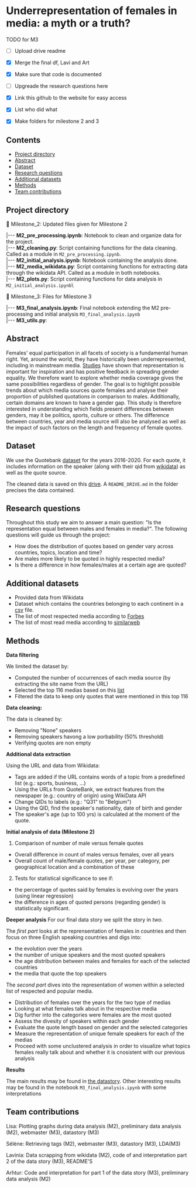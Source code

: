 # Underrepresentation of females in media: a myth or a truth?


TODO for M3 
- [ ] Upload drive readme
- [x] Merge the final df, Lavi and Art 
- [x] Make sure that code is documented
- [ ] Upgreade the research questions here
- [x] Link this github to the website for easy access
- [x] List who did what 
- [x] Make folders for milestone 2 and 3


## Contents

* [Project directory](#project-directory)
* [Abstract](#abstract)
* [Dataset](#dataset)
* [Research questions](#research-questions)
* [Additional datasets](#additional-datasets)
* [Methods](#methods)
* [Team contributions](#team-contributions)


## Project directory 
:file_folder: Milestone_2: Updated files given for Milestone 2

  |--- **M2_pre_processing.ipynb**: Notebook to clean and organize data for the project.\
  |--- **M2_cleaning.py**: Script containing functions for the data cleaning. Called as a module in `M2_pre_processing.ipynb`.\
  |--- **M2_initial_analysis.ipynb**: Notebook containing the analysis done.\
  |--- **M2_media_wikidata.py**: Script containing functions for extracting data through the wikidata API. Called as a module in both notebooks.\
  |--- **M2_plots.py**: Script containing functions for data analysis in `M2_initial_analysis.ipynb`\

:file_folder: Milestone_3: Files for Milestone 3

  |--- **M3_final_analysis.ipynb**: Final notebook extending the M2 pre-processing and initial analysis `M3_final_analysis.ipynb`\
  |--- **M3_utils.py**: 

## Abstract 

Females' equal participation in all facets of society is a fundamental human right. Yet, around the world, they have historically been underrepresented, including in mainstream media. [Studies](https://www.tandfonline.com/doi/full/10.1080/23257962.2016.1260445) have shown that representation is important for inspiration and has positive feedback in spreading gender equality. We therefore want to explore whether media coverage gives the same possibilities regardless of gender.
The goal is to highlight possible trends about which media sources quote females and analyse their proportion of published quotations in comparison to males. Additionally, certain domains are known to have a gender gap. This study is therefore interested in understanding which fields present differences between genders, may it be politics, sports, culture or others. The difference between countries, year and media source will also be analysed as well as the impact of such factors on the length and frequency of female quotes.

## Dataset

We use the Quotebank [dataset](https://zenodo.org/record/4277311) for the years 2016-2020. For each quote, it includes information on the speaker (along with their qid from [wikidata](https://www.wikidata.org/wiki/Wikidata:Main_Page)) as well as the quote source.

The cleaned data is saved on this [drive](https://drive.google.com/drive/folders/1bP67GGJyPXD7bCr5c6f7O2fM40AWpXJN?usp=sharing). A `README_DRIVE.md` in the folder precises the data contained.

## Research questions 

Throughout this study we aim to answer a main question: "Is the representation equal between males and females in media?". The following questions will guide us through the project:

- How does the distribution of quotes based on gender vary across countries, topics, location and time?
- Are males more likely to be quoted in highly respected media?
- Is there a difference in how females/males at a certain age are quoted?


## Additional datasets

- Provided data from Wikidata 
- Dataset which contains the countries belonging to each continent in a [csv](https://github.com/dbouquin/IS_608/blob/master/NanosatDB_munging/Countries-Continents.csv) file. 
- The list of most respected media according to [Forbes](https://www.forbes.com/sites/berlinschoolofcreativeleadership/2017/02/01/10-journalism-brands-where-you-will-find-real-facts-rather-than-alternative-facts/?sh=1c18e04de9b5)
- The list of most read media according to [similarweb](https://www.similarweb.com/top-websites/category/news-and-media/)

## Methods 

**Data filtering**

We limited the dataset by:
- Computed the number of occurrences of each media source (by extracting the site name from the URL)
- Selected the top 116 medias based on this [list](https://www.4imn.com/top200/)
- Filtered the data to keep only quotes that were mentioned in this top 116

**Data cleaning:**

The data is cleaned by: 
- Removing "None" speakers 
- Removing speakers havong a low porbability (50% threshold)
- Verifying quotes are non empty 

**Additional data extraction**

Using the URL and data from Wikidata: 
- Tags are added if the URL contains words of a topic from a predefined list (e.g.: sports, business, ...)
- Using the URLs from QuoteBank, we extract features from the newspaper (e.g.: country of origin) using WikiData API
- Change QIDs to labels (e.g.: "Q31" to "Belgium")
- Using the QID, find the speaker's nationality, date of birth and gender
- The speaker's age (up to 100 yrs) is calculated at the moment of the quote.

**Initial analysis of data (Milestone 2)**

1. Comparison of number of male versus female quotes
- Overall difference in count of males versus females, over all years 
- Overall count of male/female quotes, per year, per category, per geographical location and a combination of these

2. Tests for statistical significance to see if:
- the percentage of quotes said by females is evolving over the years (using linear regression)
- the difference in ages of quoted persons (regarding gender) is statistically significant.

**Deeper analysis**
For our final data story we split the story in *two*. 

The *first part* looks at the reprensentation of females in countries and then focus on three English speaking countries and digs into:
- the evolution over the years
- the number of unique speakers and the most quoted speakers
- the age distribution between males and females for each of the selected countries
- the media that quote the top speakers

The *second part* dives into the representation of women within a selected list of respected and popular media. 
- Distribution of females over the years for the two type of medias
- Looking at what females talk about in the respective media
- Dig further into the categories were females are the most quoted 
- Assess the divesity of speakers within each gender
- Evaluate the quote length based on gender and the selected categories
- Measure the representation of unique female speakers for each of the medias 
- Proceed with some unclustered analysis in order to visualize what topics females really talk about and whether it is cnosistent with our previous analysis


**Results**

The main results may be found in [the datastory](https://lisalrt.github.io/females-in-media/).
Other interesting results may be found in the notebook `M3_final_analysis.ipynb` with some interpretations



## Team contributions 

Lisa: Plotting graphs during data analysis (M2), preliminary data analysis (M2), webmaster (M3), datastory (M3)

Sélène: Retrieving tags (M2), webmaster (M3), datastory (M3), LDA(M3)

Lavinia: Data scrapping from wikidata (M2), code of and interpretation part 2 of the data story (M3), README'S

Arhtur: Code and interpretation for part 1 of the data story (M3), preliminary data analysis (M2)

